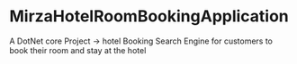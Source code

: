 # MirzaHotelRoomBookingApplication
 A DotNet core Project -> hotel Booking Search Engine for customers to book their room and stay at the hotel
